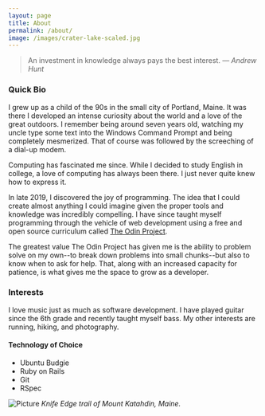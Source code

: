 ```yaml
---
layout: page
title: About
permalink: /about/
image: /images/crater-lake-scaled.jpg
---
```


> An investment in knowledge always pays the best interest.
> ― <cite>Andrew Hunt</cite>

### Quick Bio

I grew up as a child of the 90s in the small city of Portland, Maine. It was there I developed an intense curiosity about the world and a love of the great outdoors. I remember being around seven years old, watching my uncle type some text into the Windows Command Prompt and being completely mesmerized. That of course was followed by the screeching of a dial-up modem.

Computing has fascinated me since. While I decided to study English in college, a love of computing has always been there. I just never quite knew how to express it.

In late 2019, I discovered the joy of programming. The idea that I could create almost anything I could imagine given the proper tools and knowledge was incredibly compelling. I have since taught myself programming through the vehicle of web development using a free and open source curriculum called [The Odin Project](https://theodinproject.com).

The greatest value The Odin Project has given me is the ability to problem solve on my own--to break down problems into small chunks--but also to know when to ask for help. That, along with an increased capacity for patience, is what gives me the space to grow as a developer.

### Interests

I love music just as much as software development. I have played guitar since the 6th grade and recently taught myself bass. My other interests are running, hiking, and photography.

#### Technology of Choice

- Ubuntu Budgie
- Ruby on Rails
- Git
- RSpec

![Picture]({{site.baseurl}}/images/knife-edge-scaled.jpg)
*Knife Edge trail of Mount Katahdin, Maine.*
